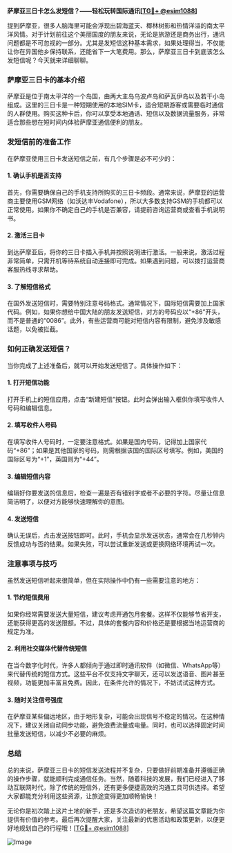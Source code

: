 **萨摩亚三日卡怎么发短信？——轻松玩转国际通讯[[TG💪+ @esim1088](https://t.me/s/esim1088)]**

提到萨摩亚，很多人脑海里可能会浮现出碧海蓝天、椰林树影和热情洋溢的南太平洋风情。对于计划前往这个美丽国度的朋友来说，无论是旅游还是商务出行，通讯问题都是不可忽视的一部分。尤其是发短信这种基本需求，如果处理得当，不仅能让你在异国他乡保持联系，还能省下一大笔费用。那么，萨摩亚三日卡到底该怎么发短信呢？今天就来详细聊聊。

### 萨摩亚三日卡的基本介绍

萨摩亚是位于南太平洋的一个岛国，由两大主岛乌波卢岛和萨瓦伊岛以及若干小岛组成。这里的三日卡是一种短期使用的本地SIM卡，适合短期游客或需要临时通信的人群使用。购买这种卡后，你可以享受本地通话、短信以及数据流量服务，非常适合那些想在短时间内体验萨摩亚通信便利的朋友。

### 发短信前的准备工作

在萨摩亚使用三日卡发送短信之前，有几个步骤是必不可少的：

#### 1. **确认手机是否支持**
   首先，你需要确保自己的手机支持所购买的三日卡频段。通常来说，萨摩亚的运营商主要使用GSM网络（如沃达丰Vodafone），所以大多数支持GSM的手机都可以正常使用。如果你不确定自己的手机是否兼容，请提前咨询运营商或查看手机说明书。

#### 2. **激活三日卡**
   到达萨摩亚后，将你的三日卡插入手机并按照说明进行激活。一般来说，激活过程非常简单，只需开机等待系统自动连接即可完成。如果遇到问题，可以拨打运营商客服热线寻求帮助。

#### 3. **了解短信格式**
   在国外发送短信时，需要特别注意号码格式。通常情况下，国际短信需要加上国家代码。例如，如果你想给中国大陆的朋友发送短信，对方的号码应以“+86”开头，而不是普通的“0086”。此外，有些运营商可能对短信内容有限制，避免涉及敏感话题，以免被拦截。

### 如何正确发送短信？

当你完成了上述准备后，就可以开始发送短信了。具体操作如下：

#### 1. **打开短信功能**
   打开手机上的短信应用，点击“新建短信”按钮。此时会弹出输入框供你填写收件人号码和编辑信息。

#### 2. **填写收件人号码**
   在填写收件人号码时，一定要注意格式。如果是国内号码，记得加上国家代码“+86”；如果是其他国家的号码，则需根据该国的国际区号填写。例如，美国的国际区号为“+1”，英国则为“+44”。

#### 3. **编辑短信内容**
   编辑好你要发送的信息后，检查一遍是否有错别字或者不必要的字符。尽量让信息简洁明了，以便对方能够快速理解你的意图。

#### 4. **发送短信**
   确认无误后，点击发送按钮即可。此时，手机会显示发送状态，通常会在几秒钟内反馈成功与否的结果。如果失败，可以尝试重新发送或更换网络环境再试一次。

### 注意事项与技巧

虽然发送短信听起来很简单，但在实际操作中仍有一些需要注意的地方：

#### 1. **节约短信费用**
   如果你经常需要发送大量短信，建议考虑开通包月套餐。这样不仅能够节省开支，还能获得更高的发送限额。不过，具体的套餐内容和价格还是要根据当地运营商的规定为准。

#### 2. **利用社交媒体代替传统短信**
   在当今数字化时代，许多人都倾向于通过即时通讯软件（如微信、WhatsApp等）来代替传统的短信方式。这些平台不仅支持文字聊天，还可以发送语音、图片甚至视频，功能更加丰富且免费。因此，在条件允许的情况下，不妨试试这种方式。

#### 3. **随时关注信号强度**
   在萨摩亚某些偏远地区，由于地形复杂，可能会出现信号不稳定的情况。在这种情况下，建议关闭自动同步功能，避免浪费流量或电量。同时，也可以选择固定时间批量发送短信，以减少不必要的麻烦。

### 总结

总的来说，萨摩亚三日卡的短信发送流程并不复杂，只要做好前期准备并遵循正确的操作步骤，就能顺利完成通信任务。当然，随着科技的发展，我们已经进入了移动互联网时代，除了传统的短信外，还有更多便捷高效的沟通工具可供选择。希望大家都能充分利用这些资源，让旅途变得更加顺畅愉快！

无论你是初次踏上这片土地的新手，还是多次造访的老朋友，希望这篇文章能为你提供有价值的参考。最后再次提醒大家，关注最新的优惠活动和政策更新，以便更好地规划自己的行程哦！[[TG💪+ @esim1088](https://t.me/s/esim1088)]

![Image](https://i.postimg.cc/4NQfJmqS/Snipaste-2025-05-13-00-14-12.png)